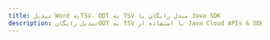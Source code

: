 ---title: تبدیل Word بهTSV، ODT به TSV مبدل رایگان یا Java SDKdescription: تبدیل رایگانODT به TSV با استفاده از Java Cloud APIs & SDK. همچنین اسناد Microsoft Word و OpenOffice را در Cloud ایجاد، ویرایش و رندر کنید.---